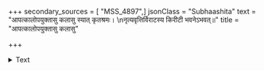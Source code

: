 +++
secondary_sources = [ "MSS_4897",]
jsonClass = "Subhaashita"
text = "आपत्कालोपयुक्तासु कलासु स्यात् कृतश्रमः।  \nनृत्यवृत्तिर्विराटस्य किरीटी भवनेऽभवत्॥"
title = "आपत्कालोपयुक्तासु कलासु"

+++

<details><summary>Text</summary>

आपत्कालोपयुक्तासु कलासु स्यात् कृतश्रमः।  
नृत्यवृत्तिर्विराटस्य किरीटी भवनेऽभवत्॥
</details>
